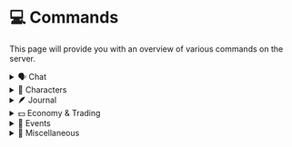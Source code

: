 # 💻 Commands

This page will provide you with an overview of various commands on the server.

<details>

<summary>🗣️ Chat</summary>

**Basic Chat Commands**

* `/msg [player] [text]` - Send someone a private message.
* `/r [text]` - Reply to your last received message.

**Roleplay Commands**

* `/me [text]` - Sends a message in chat with the format of your character performing an action. For example, "`/me jumps around`",
* `/lc [radius]` - Enter & exit local chat with a set radius. You can just do /lc to use the default. Run the command again to leave local chat. While in local chat, you can type "@a" at the start of your message to send a message visible to everyone on the server.

**Other Commands**

* `/name common [text]` - Sets your common name. This can only be done once. Set it to what you'd prefer to be called when you're out-of-character. This will show up on the Discord.
* `/afk` - Puts you in AFK mode. Moving will disable AFK mode.&#x20;
* `/whois [text]` - Helps you figure out who is who. You can use usernames, common names, and character names. However, the tablist will generally tell you what you need to know.

</details>

<details>

<summary><strong>🧙</strong> Characters</summary>

* `/character create [name]` - Start the character creation process.
* `/character edit [element] [value]` - Edit an element of your character.
  * `/character edit attributes X/X/X/X/X` - Set your character's attributes in the order which they appear on your sheet. If my character's health attribute is 3, the first number will be 3, and so on.
* `/character view [player]` - View someone's character sheet.
* `/character reset` - Reset your character. Staff member approval is required.

</details>

<details>

<summary><strong>🪶</strong> Journal</summary>

* `/journal add [text]` - Adds text to your journal entry.
* `/journal view` - Views your current journal entry.
* `/journal clear` - Clears your current journal entry.
* `/journal send` - Sends your current journal entry to Discord.

</details>

<details>

<summary>💵 Economy &#x26; Trading</summary>

* `/bal` - View your balance.
* `/pay [player] [amount]` - Sends crowns to another player.
* `/crowns top` - View the top 5 balances.
* `/trade [player]` - Starts a trade request with another player.
* `/lockdrop` - Toggles your ability to drop items.
* `/giveitem` - After running this, the next player you click on will receive your held item (the whole stack).

</details>

<details>

<summary>👥 Events</summary>

These commands only work during events.

* `/warp [location]` - Teleport to a pre-defined location.
* `/home` - Teleport home.
* `/tpa [player]` - Send a teleport request to another player.

</details>

<details>

<summary>📝 Miscellaneous</summary>

* `/note add [name] [text]` - Creates a note with the provided name and text.
* `/note view [name]` - View a specific notes.
* `/note delete [name]` - Delete a specific note.
* `/notes` - View an overview of all your notes.
* `/report [text]` - Sends a message to the staff team with your username, location, and provided description. Report bugs or rule violations using this command.

</details>

